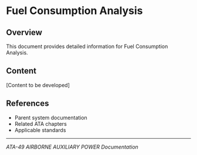 # Fuel Consumption Analysis

## Overview

This document provides detailed information for Fuel Consumption Analysis.

## Content

[Content to be developed]

## References

- Parent system documentation
- Related ATA chapters
- Applicable standards

---

*ATA-49 AIRBORNE AUXILIARY POWER Documentation*
